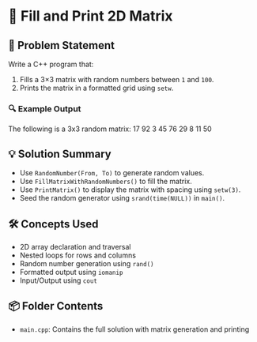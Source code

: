 # 🧮 Fill and Print 2D Matrix

## 🧩 Problem Statement
Write a C++ program that:
1. Fills a 3×3 matrix with random numbers between `1` and `100`.
2. Prints the matrix in a formatted grid using `setw`.

### 🔍 Example Output
The following is a 3x3 random matrix: 
17 92 3 
45 76 29 
8 11 50

## 💡 Solution Summary
- Use `RandomNumber(From, To)` to generate random values.
- Use `FillMatrixWithRandomNumbers()` to fill the matrix.
- Use `PrintMatrix()` to display the matrix with spacing using `setw(3)`.
- Seed the random generator using `srand(time(NULL))` in `main()`.

## 🛠️ Concepts Used
- 2D array declaration and traversal
- Nested loops for rows and columns
- Random number generation using `rand()`
- Formatted output using `iomanip`
- Input/Output using `cout`

## 📦 Folder Contents
- `main.cpp`: Contains the full solution with matrix generation and printing


